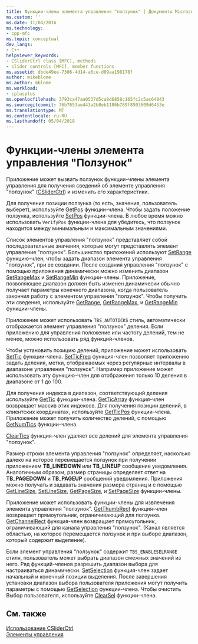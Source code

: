 ```yaml
---
title: Функции-члены элемента управления "ползунок" | Документы Microsoft
ms.custom: ''
ms.date: 11/04/2016
ms.technology:
- cpp-mfc
ms.topic: conceptual
dev_langs:
- C++
helpviewer_keywords:
- CSliderCtrl class [MFC], methods
- slider controls [MFC], member functions
ms.assetid: dbde49ee-7306-4d14-a6ce-d09aa198178f
author: mikeblome
ms.author: mblome
ms.workload:
- cplusplus
ms.openlocfilehash: 3793ca47aa0537d5ca8d6858c165fc2c5ac64943
ms.sourcegitcommit: 76b7653ae443a2b8eb1186b789f8503609d6453e
ms.translationtype: MT
ms.contentlocale: ru-RU
ms.lasthandoff: 05/04/2018
---
```

# <a name="slider-control-member-functions"></a>Функции-члены элемента управления "Ползунок"
Приложение может вызвать ползунок функции-члены элемента управления для получения сведений об элементе управления "ползунок" ([CSliderCtrl](../mfc/reference/csliderctrl-class.md)) и изменить его характеристики.  
  
 Для получения позиции ползунка (то есть, значения, пользователь выберет), используйте [GetPos](../mfc/reference/csliderctrl-class.md#getpos) функции-члена. Чтобы задать положение ползунка, используйте [SetPos](../mfc/reference/csliderctrl-class.md#setpos) функции-члена. В любое время можно использовать `VerifyPos` функции-члена для убедитесь, что ползунок находится между минимальным и максимальным значениями.  
  
 Список элементов управления "ползунок" представляет собой последовательные значения, которые могут представлять элемент управления "ползунок". Большинство приложений используют [SetRange](../mfc/reference/csliderctrl-class.md#setrange) функцию-член, чтобы задать диапазон элемента управления "ползунок", при ее создании. После создания управления "ползунок" с помощью приложения динамически можно изменить диапазон [SetRangeMax](../mfc/reference/csliderctrl-class.md#setrangemax) и [SetRangeMin](../mfc/reference/csliderctrl-class.md#setrangemin) функции-члены. Приложение, позволяющее диапазон должен быть изменен динамически обычно получает параметры конечного диапазона, когда пользователь закончил работу с элементом управления "ползунок". Чтобы получить эти сведения, используйте [GetRange](../mfc/reference/csliderctrl-class.md#getrange), [GetRangeMax](../mfc/reference/csliderctrl-class.md#getrangemax), и [GetRangeMin](../mfc/reference/csliderctrl-class.md#getrangemin) функции-члены.  
  
 Приложение может использовать `TBS_AUTOTICKS` стиль, автоматически отображается элемент управления "ползунок" деления. Если приложению для управления положение или частоту делений, тем не менее, можно использовать ряд функций-членов.  
  
 Чтобы установить позицию делений, приложение может использовать [SetTic](../mfc/reference/csliderctrl-class.md#settic) функции-члена. [SetTicFreq](../mfc/reference/csliderctrl-class.md#setticfreq) функция-член позволяет приложению задать деления, метки, отображаемых через регулярные интервалы в диапазоне управления "ползунок". Например приложение может использовать эту функцию-член для отображения только 10 деления в диапазоне от 1 до 100.  
  
 Для получения индекса в диапазон, соответствующий деления используйте [GetTic](../mfc/reference/csliderctrl-class.md#gettic) функции-члена. [GetTicArray](../mfc/reference/csliderctrl-class.md#getticarray) функция-член возвращает массив этих индексов. Для получения позиции делений, в клиентских координатах, используйте [GetTicPos](../mfc/reference/csliderctrl-class.md#getticpos) функции-члена. Приложение может получить количество делений, с помощью [GetNumTics](../mfc/reference/csliderctrl-class.md#getnumtics) функции-члена.  
  
 [ClearTics](../mfc/reference/csliderctrl-class.md#cleartics) функция-член удаляет все делений для элемента управления "ползунок".  
  
 Размер строки элемента управления "ползунок" определяет, насколько далеко на которое перемещается ползунок при получении приложением **TB_LINEDOWN** или **TB_LINEUP** сообщение уведомления. Аналогичным образом, размер страницы определяет ответ на **TB_PAGEDOWN** и **TB_PAGEUP** сообщений уведомления. Приложения можно получать и задавать значения размера страниц и с помощью [GetLineSize](../mfc/reference/csliderctrl-class.md#getlinesize), [SetLineSize](../mfc/reference/csliderctrl-class.md#setlinesize), [GetPageSize](../mfc/reference/csliderctrl-class.md#getpagesize), и [SetPageSize](../mfc/reference/csliderctrl-class.md#setpagesize) функции-члены.  
  
 Приложение может использовать функции-члены для извлечения элемента управления "ползунок". [GetThumbRect](../mfc/reference/csliderctrl-class.md#getthumbrect) функция-член возвращает прямоугольник, ограничивающий для ползунка. [GetChannelRect](../mfc/reference/csliderctrl-class.md#getchannelrect) функция-член возвращает прямоугольник, ограничивающий для канала управления "ползунок". (Канал является областью, на которое перемещается ползунок и при выборе диапазон, который содержит выделение).  
  
 Если элемент управления "ползунок" содержит `TBS_ENABLESELRANGE` стиля, пользователь может выбрать диапазон смежных значений из него. Ряд функций-членов разрешить диапазон выбора для настраиваться динамически. [SetSelection](../mfc/reference/csliderctrl-class.md#setselection) функция-член задает начальный и конечный позиции выделения. После завершения установки диапазон выбора пользователя приложения могут получить параметры с помощью [GetSelection](../mfc/reference/csliderctrl-class.md#getselection) функции-члена. Чтобы очистить Выбор пользователя, используйте [ClearSel](../mfc/reference/csliderctrl-class.md#clearsel) функции-члена.  
  
## <a name="see-also"></a>См. также  
 [Использование CSliderCtrl](../mfc/using-csliderctrl.md)   
 [Элементы управления](../mfc/controls-mfc.md)

